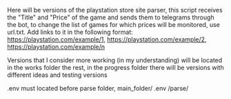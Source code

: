 Here will be versions of the playstation store site parser, this script receives the "Title" and "Price" of the game and sends them to telegrams through the bot, to change the list of games for which prices will be monitored, use url.txt. Add links to it in the following format:
https://playstation.com/example/1,
https://playstation.com/example/2,
https://playstation.com/example/n

Versions that I consider more working (in my understanding) will be located in the works folder
the rest, in the progress folder there will be versions with different ideas and testing versions

.env must located before parse folder, 
main_folder/
.env 
/parse/
